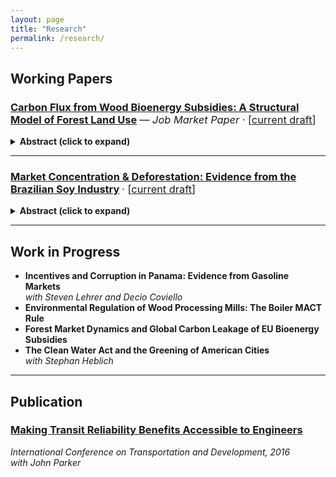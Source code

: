 ```yaml
---
layout: page
title: "Research"
permalink: /research/
---
```


## Working Papers

### [Carbon Flux from Wood Bioenergy Subsidies: A Structural Model of Forest Land Use](#) <span style="font-weight:normal;">— <em>Job Market Paper</em> · [<a href="#" target="_blank">current draft</a>]</span>

<details>
  <summary><strong>Abstract (click to expand)</strong></summary>

Wood bioenergy offers one path to reduce carbon emissions from fossil energy and is an increasingly important fuel in both the U.K. and EU-27. Yet, because wood is more carbon intensive than fossil fuels at the smokestack, the climate impact from wood bioenergy policies depends on whether forest carbon uptake offsets these emissions.  

I study this question in the context of the U.S. South, a globally significant supplier of wood bioenergy. I develop a dynamic structural model of land use and harvesting decisions, extending a traditional stochastic Faustmann model to incorporate land-use switching and oligopsony power. Using this model, I assess the impact of wood bioenergy mills supplying wood to Europe following large bioenergy subsidies.  

The model is estimated on a panel of 5.1 million land plots, built from remote-sensing data on land use, tree harvesting, and forest biomass accumulation. My estimates imply that by 2050, harvesting rates increase by 6%, and due to imperfect replanting, forested area shrinks by ≈1,500 km² — roughly the size of Orlando’s 2010 urban footprint. By 2024, this translates to an annual decline in carbon sequestration equal to 1.3% of U.K. emissions. The resulting reduction in forest carbon stocks does not recover within any relevant policy horizon.

</details>

---

### [Market Concentration & Deforestation: Evidence from the Brazilian Soy Industry](#) <span style="font-weight:normal;">· [<a href="#" target="_blank">current draft</a>]</span>

<details>
  <summary><strong>Abstract (click to expand)</strong></summary>

The Brazilian soy industry is a leading cause of deforestation in several major biomes, including the Amazon, yet little is known about how market structure affects land-use outcomes. This paper exploits the 2014 acquisition and merger of two major soy exporters by China’s state-owned firm COFCO to estimate the causal effects of buyer concentration on farmgate soy prices, production, and deforestation.  

Using a municipality-level panel from 2006–2018 linking supply-chain data, administrative data, and MapBiomas deforestation records, I implement a staggered event-study design to estimate local impacts of the merger. Results show a short-run increase in farmgate prices where buyer concentration rose — an unexpected effect consistent with strategic mutual forbearance among oligopsonists. In contrast, when COFCO enters new markets, I find that increased competition leads to sustained price increases and lower deforestation. One likely mechanism is COFCO’s deforestation-free sourcing commitments.

</details>

---

## Work in Progress

- **Incentives and Corruption in Panama: Evidence from Gasoline Markets**  
  *with Steven Lehrer and Decio Coviello*  
- **Environmental Regulation of Wood Processing Mills: The Boiler MACT Rule**  
- **Forest Market Dynamics and Global Carbon Leakage of EU Bioenergy Subsidies**  
- **The Clean Water Act and the Greening of American Cities**  
  *with Stephan Heblich*

---

## Publication

### [Making Transit Reliability Benefits Accessible to Engineers](https://ascelibrary.org/doi/10.1061/9780784479926.051)  
*International Conference on Transportation and Development, 2016*  
*with John Parker*
